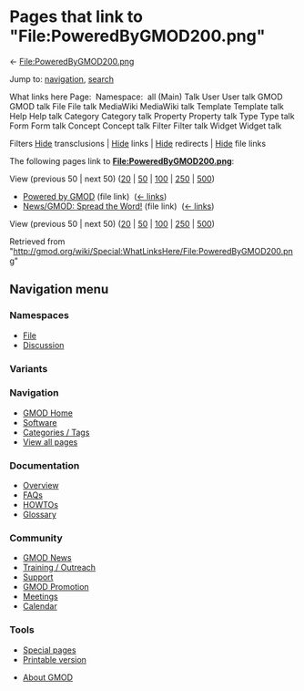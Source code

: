 <div id="mw-page-base" class="noprint">

</div>

<div id="mw-head-base" class="noprint">

</div>

<div id="content" class="mw-body" role="main">

<span id="top"></span>

<div id="mw-js-message" style="display:none;">

</div>



# <span dir="auto">Pages that link to "File:PoweredByGMOD200.png"</span>

<div id="bodyContent">

<div id="contentSub">

←
[File:PoweredByGMOD200.png](/wiki/File:PoweredByGMOD200.png "File:PoweredByGMOD200.png")

</div>

<div id="jump-to-nav" class="mw-jump">

Jump to: [navigation](#mw-navigation), [search](#p-search)

</div>

<div id="mw-content-text">

What links here Page:  Namespace:  all (Main) Talk User User talk GMOD
GMOD talk File File talk MediaWiki MediaWiki talk Template Template talk
Help Help talk Category Category talk Property Property talk Type Type
talk Form Form talk Concept Concept talk Filter Filter talk Widget
Widget talk

Filters
[Hide](/mediawiki/index.php?title=Special:WhatLinksHere/File:PoweredByGMOD200.png&hidetrans=1 "Special:WhatLinksHere/File:PoweredByGMOD200.png")
transclusions \|
[Hide](/mediawiki/index.php?title=Special:WhatLinksHere/File:PoweredByGMOD200.png&hidelinks=1 "Special:WhatLinksHere/File:PoweredByGMOD200.png")
links \|
[Hide](/mediawiki/index.php?title=Special:WhatLinksHere/File:PoweredByGMOD200.png&hideredirs=1 "Special:WhatLinksHere/File:PoweredByGMOD200.png")
redirects \|
[Hide](/mediawiki/index.php?title=Special:WhatLinksHere/File:PoweredByGMOD200.png&hideimages=1 "Special:WhatLinksHere/File:PoweredByGMOD200.png")
file links

The following pages link to
**[File:PoweredByGMOD200.png](/wiki/File:PoweredByGMOD200.png "File:PoweredByGMOD200.png")**:

View (previous 50 \| next 50)
([20](/mediawiki/index.php?title=Special:WhatLinksHere/File:PoweredByGMOD200.png&limit=20 "Special:WhatLinksHere/File:PoweredByGMOD200.png")
\|
[50](/mediawiki/index.php?title=Special:WhatLinksHere/File:PoweredByGMOD200.png&limit=50 "Special:WhatLinksHere/File:PoweredByGMOD200.png")
\|
[100](/mediawiki/index.php?title=Special:WhatLinksHere/File:PoweredByGMOD200.png&limit=100 "Special:WhatLinksHere/File:PoweredByGMOD200.png")
\|
[250](/mediawiki/index.php?title=Special:WhatLinksHere/File:PoweredByGMOD200.png&limit=250 "Special:WhatLinksHere/File:PoweredByGMOD200.png")
\|
[500](/mediawiki/index.php?title=Special:WhatLinksHere/File:PoweredByGMOD200.png&limit=500 "Special:WhatLinksHere/File:PoweredByGMOD200.png"))

- [Powered by GMOD](/wiki/Powered_by_GMOD "Powered by GMOD") (file link)
  ‎ <span class="mw-whatlinkshere-tools">([←
  links](/mediawiki/index.php?title=Special:WhatLinksHere&target=Powered+by+GMOD "Special:WhatLinksHere"))</span>
- [News/GMOD: Spread the
  Word!](/wiki/News/GMOD:_Spread_the_Word! "News/GMOD: Spread the Word!")
  (file link) ‎ <span class="mw-whatlinkshere-tools">([←
  links](/mediawiki/index.php?title=Special:WhatLinksHere&target=News%2FGMOD%3A+Spread+the+Word%21 "Special:WhatLinksHere"))</span>

View (previous 50 \| next 50)
([20](/mediawiki/index.php?title=Special:WhatLinksHere/File:PoweredByGMOD200.png&limit=20 "Special:WhatLinksHere/File:PoweredByGMOD200.png")
\|
[50](/mediawiki/index.php?title=Special:WhatLinksHere/File:PoweredByGMOD200.png&limit=50 "Special:WhatLinksHere/File:PoweredByGMOD200.png")
\|
[100](/mediawiki/index.php?title=Special:WhatLinksHere/File:PoweredByGMOD200.png&limit=100 "Special:WhatLinksHere/File:PoweredByGMOD200.png")
\|
[250](/mediawiki/index.php?title=Special:WhatLinksHere/File:PoweredByGMOD200.png&limit=250 "Special:WhatLinksHere/File:PoweredByGMOD200.png")
\|
[500](/mediawiki/index.php?title=Special:WhatLinksHere/File:PoweredByGMOD200.png&limit=500 "Special:WhatLinksHere/File:PoweredByGMOD200.png"))

</div>

<div class="printfooter">

Retrieved from
"<http://gmod.org/wiki/Special:WhatLinksHere/File:PoweredByGMOD200.png>"

</div>

<div id="catlinks" class="catlinks catlinks-allhidden">

</div>

<div class="visualClear">

</div>

</div>

</div>

<div id="mw-navigation">

## Navigation menu

<div id="mw-head">



<div id="left-navigation">

<div id="p-namespaces" class="vectorTabs" role="navigation"
aria-labelledby="p-namespaces-label">

### Namespaces

- <span id="ca-nstab-image"><a href="/wiki/File:PoweredByGMOD200.png" accesskey="c"
  title="View the file page [c]">File</a></span>
- <span id="ca-talk"><a
  href="/mediawiki/index.php?title=File_talk:PoweredByGMOD200.png&amp;action=edit&amp;redlink=1"
  accesskey="t"
  title="Discussion about the content page [t]">Discussion</a></span>

</div>

<div id="p-variants" class="vectorMenu emptyPortlet" role="navigation"
aria-labelledby="p-variants-label">

### 

### Variants[](#)

<div class="menu">

</div>

</div>

</div>





</div>

</div>

</div>

<div id="mw-panel">

<div id="p-logo" role="banner">

<a href="/wiki/Main_Page"
style="background-image: url(http://gmod.org/images/GMOD-cogs.png);"
title="Visit the main page"></a>

</div>

<div id="p-Navigation" class="portal" role="navigation"
aria-labelledby="p-Navigation-label">

### Navigation

<div class="body">

- <span id="n-GMOD-Home">[GMOD Home](/wiki/Main_Page)</span>
- <span id="n-Software">[Software](/wiki/GMOD_Components)</span>
- <span id="n-Categories-.2F-Tags">[Categories /
  Tags](/wiki/Categories)</span>
- <span id="n-View-all-pages">[View all
  pages](/wiki/Special:AllPages)</span>

</div>

</div>

<div id="p-Documentation" class="portal" role="navigation"
aria-labelledby="p-Documentation-label">

### Documentation

<div class="body">

- <span id="n-Overview">[Overview](/wiki/Overview)</span>
- <span id="n-FAQs">[FAQs](/wiki/Category:FAQ)</span>
- <span id="n-HOWTOs">[HOWTOs](/wiki/Category:HOWTO)</span>
- <span id="n-Glossary">[Glossary](/wiki/Glossary)</span>

</div>

</div>

<div id="p-Community" class="portal" role="navigation"
aria-labelledby="p-Community-label">

### Community

<div class="body">

- <span id="n-GMOD-News">[GMOD News](/wiki/GMOD_News)</span>
- <span id="n-Training-.2F-Outreach">[Training /
  Outreach](/wiki/Training_and_Outreach)</span>
- <span id="n-Support">[Support](/wiki/Support)</span>
- <span id="n-GMOD-Promotion">[GMOD
  Promotion](/wiki/GMOD_Promotion)</span>
- <span id="n-Meetings">[Meetings](/wiki/Meetings)</span>
- <span id="n-Calendar">[Calendar](/wiki/Calendar)</span>

</div>

</div>

<div id="p-tb" class="portal" role="navigation"
aria-labelledby="p-tb-label">

### Tools

<div class="body">

- <span id="t-specialpages"><a href="/wiki/Special:SpecialPages" accesskey="q"
  title="A list of all special pages [q]">Special pages</a></span>
- <span id="t-print"><a
  href="/mediawiki/index.php?title=Special:WhatLinksHere/File:PoweredByGMOD200.png&amp;printable=yes"
  rel="alternate" accesskey="p"
  title="Printable version of this page [p]">Printable version</a></span>

</div>

</div>

</div>

</div>

<div id="footer" role="contentinfo">

- <span id="footer-places-about">[About
  GMOD](/wiki/GMOD:About "GMOD:About")</span>

<!-- -->






</div>
